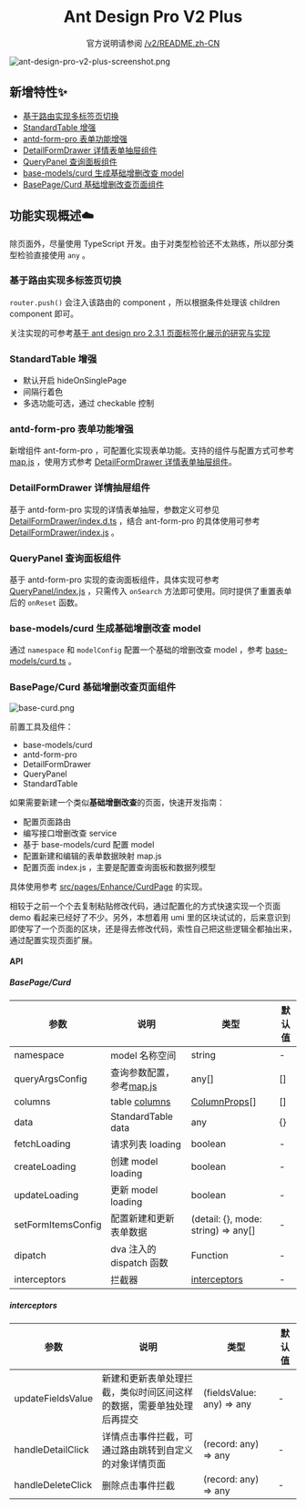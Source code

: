 <h1 align="center">Ant Design Pro V2 Plus</h1>

<div align="center">

官方说明请参阅 [/v2/README.zh-CN](https://github.com/ant-design/ant-design-pro/blob/v2/README.zh-CN.md)

</div>

![ant-design-pro-v2-plus-screenshot.png](https://i.loli.net/2019/07/06/5d1ff32b16d2497023.png)

## 新增特性✨

* [基于路由实现多标签页切换](#基于路由实现多标签页切换)
* [StandardTable 增强](#StandardTable-增强)
* [antd-form-pro 表单功能增强](#antd-form-pro-表单功能增强)
* [DetailFormDrawer 详情表单抽屉组件](#DetailFormDrawer-详情抽屉组件)
* [QueryPanel 查询面板组件](#QueryPanel-查询面板组件)
* [base-models/curd 生成基础增删改查 model](#base-models/curd-基础增删改查-model)
* [BasePage/Curd 基础增删改查页面组件](#BasePage/Curd-基础增删改查页面组件)

## 功能实现概述☁️

除页面外，尽量使用 TypeScript 开发。由于对类型检验还不太熟练，所以部分类型检验直接使用 `any` 。

### 基于路由实现多标签页切换

`router.push()` 会注入该路由的 component ，所以根据条件处理该 children component 即可。

关注实现的可参考[基于 ant design pro 2.3.1 页面标签化展示的研究与实现](https://theprimone.top/2019/07/06/2019-07-06-ant-design-pro-tabs-page-by-route)

### StandardTable 增强

* 默认开启 hideOnSinglePage
* 间隔行着色
* 多选功能可选，通过 checkable 控制

### antd-form-pro 表单功能增强

新增组件 ant-form-pro ，可配置化实现表单功能。支持的组件与配置方式可参考 [map.js](/src/pages/Enhance/CurdPage/map.js) ，使用方式参考 [DetailFormDrawer 详情表单抽屉组件](#DetailFormDrawer-详情抽屉组件)。

### DetailFormDrawer 详情抽屉组件

基于 antd-form-pro 实现的详情表单抽屉，参数定义可参见 [DetailFormDrawer/index.d.ts](/src/components/DetailFormDrawer/index.d.ts) ，结合 ant-form-pro 的具体使用可参考 [DetailFormDrawer/index.js](/src/components/DetailFormDrawer/index.js) 。

### QueryPanel 查询面板组件

基于 antd-form-pro 实现的查询面板组件，具体实现可参考 [QueryPanel/index.js](/src/components/QueryPanel/index.js) ，只需传入 `onSearch` 方法即可使用。同时提供了重置表单后的 `onReset` 函数。

### base-models/curd 生成基础增删改查 model

通过 `namespace` 和 `modelConfig` 配置一个基础的增删改查 model ，参考 [base-models/curd.ts](/src/base-models/curd.ts) 。

### BasePage/Curd 基础增删改查页面组件

![base-curd.png](https://i.loli.net/2019/07/11/5d27532d6843236996.png)

前置工具及组件：

* base-models/curd
* antd-form-pro
* DetailFormDrawer
* QueryPanel
* StandardTable

如果需要新建一个类似**基础增删改查**的页面，快速开发指南：

* 配置页面路由
* 编写接口增删改查 service
* 基于 base-models/curd 配置 model
* 配置新建和编辑的表单数据映射 map.js
* 配置页面 index.js ，主要是配置查询面板和数据列模型

具体使用参考 [src/pages/Enhance/CurdPage](src/pages/Enhance/CurdPage) 的实现。

相较于之前一个个去复制粘贴修改代码，通过配置化的方式快速实现一个页面 demo 看起来已经好了不少。另外，本想着用 umi 里的区块试试的，后来意识到即使写了一个页面的区块，还是得去修改代码，索性自己把这些逻辑全都抽出来，通过配置实现页面扩展。

#### API

##### BasePage/Curd

| 参数 | 说明 | 类型 | 默认值 |
| --- | --- | --- | --- |
| namespace | model 名称空间 | string | - |
| queryArgsConfig | 查询参数配置，参考[map.js](/src/pages/Enhance/CurdPage/map.js) | any[] | [] |
| columns | table [columns](https://ant.design/components/table-cn/#Column) | [ColumnProps](https://git.io/vMMXC)[] | [] |
| data | StandardTable data | any | {} |
| fetchLoading | 请求列表 loading | boolean | - |
| createLoading | 创建 model loading | boolean | - |
| updateLoading | 更新 model loading | boolean | - |
| setFormItemsConfig | 配置新建和更新表单数据 | (detail: {}, mode: string) => any[] | - |
| dipatch | dva 注入的 dispatch 函数 | Function | - |
| interceptors | 拦截器 | [interceptors](#interceptors) | - |

##### interceptors

| 参数 | 说明 | 类型 | 默认值 |
| --- | --- | --- | --- |
| updateFieldsValue | 新建和更新表单处理拦截，类似时间区间这样的数据，需要单独处理后再提交 | (fieldsValue: any) => any | - |
| handleDetailClick | 详情点击事件拦截，可通过路由跳转到自定义的对象详情页面 | (record: any) => any | - |
| handleDeleteClick | 删除点击事件拦截 | (record: any) => any | - |

